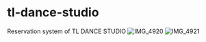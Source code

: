 # tl-dance-studio
Reservation system of TL DANCE STUDIO
![IMG_4920](https://user-images.githubusercontent.com/45617934/212823415-923aafab-9e9b-4ca8-8064-f651143f3800.PNG)
![IMG_4921](https://user-images.githubusercontent.com/45617934/212823397-eaccd58f-6788-4f4d-9b8a-cece161a925a.PNG)

